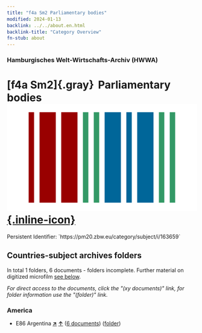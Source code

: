```yaml
---
title: "f4a Sm2 Parliamentary bodies"
modified: 2024-01-13
backlink: ../../about.en.html
backlink-title: "Category Overview"
fn-stub: about
---
```


### Hamburgisches Welt-Wirtschafts-Archiv (HWWA)

# [f4a Sm2]{.gray}&#8201; Parliamentary bodies &#160; [![Wikidata](/images/Wikidata-logo.svg "Wikidata"){.inline-icon}](http://www.wikidata.org/entity/Q104699647)

<div class="hint">Persistent Identifier: `https://pm20.zbw.eu/category/subject/i/163659`</div>







## Countries-subject archives folders







In total 1 folders, 6 documents - folders incomplete. Further material on digitized microfilm [see below](#filmsections).

_For direct access to the documents, click the "(xy documents)" link, for folder information use the "(folder)" link._



### America

- E86 Argentina [**&nearr;**](../../../geo/i/141692/about.en.html "Argentina (all folders)") [**&uarr;**](../../../geo/about.en.html#E86 "Country category system") (<a href="https://pm20.zbw.eu/iiifview/folder/sh/141692,163659" title="about: Argentina : Parliamentary bodies" target="_blank">6 documents</a>) ([folder](../../../../folder/sh/1416xx/141692/1636xx/163659/about.en.html))



<a id="filmsections" />













